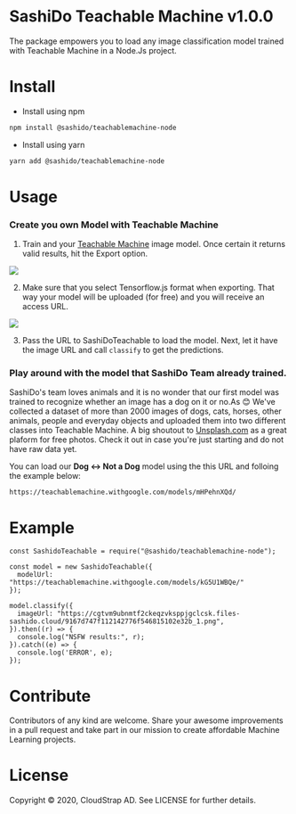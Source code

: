 # SashiDo Teachable Machine v1.0.0

The package empowers you to load any image classification model trained with Teachable Machine in a Node.Js project.

# Install

- Install using npm 

```sh
npm install @sashido/teachablemachine-node
```

- Install using yarn

```sh
yarn add @sashido/teachablemachine-node
```


# Usage

### Create you own Model with Teachable Machine

1. Train and your [Teachable Machine](https://teachablemachine.withgoogle.com/train) image model. Once certain it returns valid results, hit the Export option.

![](https://media-blog.sashido.io/content/images/2020/09/tm_export_model.png)

2. Make sure that you select Tensorflow.js format when exporting. That way your model will be uploaded (for free) and you will receive an access URL.

![  ](https://media-blog.sashido.io/content/images/2020/08/export_tendorflow.js.png)

3. Pass the URL to SashiDoTeachable to load the model. Next, let it have the image URL and call `classify` to get the predictions.

### Play around with the model that SashiDo Team already trained.

SashiDo's team loves animals and it is no wonder that our first model was trained to recognize whether an image has a dog on it or no.As
😊 We've collected a dataset of more than 2000 images of dogs, cats, horses, other animals, people and everyday objects and uploaded them into two different classes into Teachable Machine. A big shoutout to [Unsplash.com](https://unsplash.com/) as a great plaform for free photos. Check it out in case you're just starting and do not have raw data yet.

You can load our **Dog <-> Not a Dog** model using the this URL and folloing the example below:

```
https://teachablemachine.withgoogle.com/models/mHPehnXQd/
```

# Example
```
const SashidoTeachable = require("@sashido/teachablemachine-node");

const model = new SashidoTeachable({
  modelUrl: "https://teachablemachine.withgoogle.com/models/kG5U1WBQe/"
});

model.classify({
  imageUrl: "https://cgtvm9ubnmtf2ckeqzvksppjgclcsk.files-sashido.cloud/9167d747f112142776f546815102e32b_1.png",
}).then((r) => {
  console.log("NSFW results:", r);
}).catch((e) => {
  console.log('ERROR', e);
});
```
# Contribute

Contributors of any kind are welcome. Share your awesome improvements in a pull request and take part in our mission to create affordable Machine Learning projects. 

# License

Copyright © 2020, CloudStrap AD. See LICENSE for further details.
